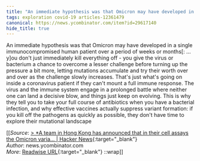 ```yaml
---
title: "An immediate hypothesis was that Omicron may have developed in ..."
tags: exploration covid-19 articles-12361479
canonical: https://news.ycombinator.com/item?id=29617140
hide_title: true
---
```


An immediate hypothesis was that Omicron may have developed in a single immunocompromised human patient over a period of weeks or months[: ... y]ou don't just immediately kill everything off - you give the virus or bacterium a chance to overcome a lesser challenge before turning up the pressure a bit more, letting mutations accumulate and try their worth over and over as the challenge slowly increases. That's just what's going on inside a coronavirus patient if they can't mount a full immune response. The virus and the immune system engage in a prolonged battle where neither one can land a decisive blow, and things just keep on evolving. This is why they tell you to take your full course of antibiotics when you have a bacterial infection, and why effective vaccines actually suppress variant formation: if you kill off the pathogens as quickly as possible, they don't have time to explore their mutational landscape


[[_Source_: [> *A team in Hong Kong has announced that in their cell assays the Omicron varia... | Hacker News](https://news.ycombinator.com/item?id=29617140){:target="_blank"}<br>
_Author_: news.ycombinator.com<br>
_More_: [Readwise URL](https://readwise.io/open/260248792){:target="_blank"}
::wrap]]